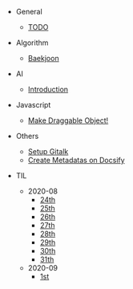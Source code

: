 - General
    - [TODO](/General/TODO.md)

- Algorithm
    - [Baekjoon](/Algorithm/Baekjoon/)
    <!-- - [SWEA](/Algorithm/SWEA) -->

- AI
    - [Introduction](/AI/Introduction.md)

- Javascript
    - [Make Draggable Object!](/Javascript/draggable.md?id=make-draggable-object)

- Others
    - [Setup Gitalk](/Others/gitalk)
    - [Create Metadatas on Docsify](/Others/docsify-meta)

- TIL
    - 2020-08
        - [24th](/TIL/2020-08/24.md)
        - [25th](/TIL/2020-08/25.md)
        - [26th](/TIL/2020-08/26.md)
        - [27th](/TIL/2020-08/27.md)
        - [28th](/TIL/2020-08/28.md)
        - [29th](/TIL/2020-08/29.md)
        - [30th](/TIL/2020-08/30.md)
        - [31th](/TIL/2020-08/31.md)
    - 2020-09
        - [1st](/TIL/2020-09/1.md)